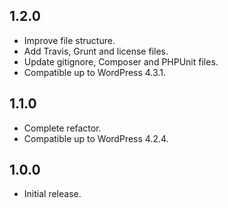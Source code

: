 ## 1.2.0
* Improve file structure.
* Add Travis, Grunt and license files.
* Update gitignore, Composer and PHPUnit files.
* Compatible up to WordPress 4.3.1.

## 1.1.0
* Complete refactor.
* Compatible up to WordPress 4.2.4.

## 1.0.0
* Initial release.

